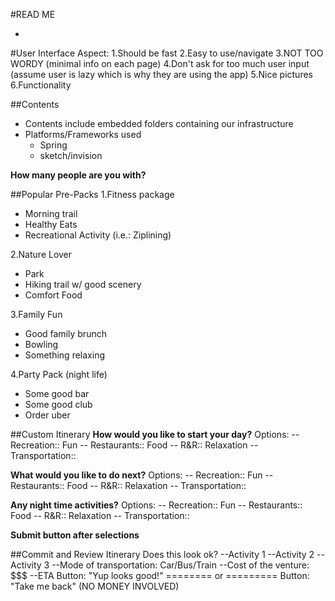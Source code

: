 #READ ME

-

#User Interface Aspect:
1.Should be fast
2.Easy to use/navigate
3.NOT TOO WORDY (minimal info on each page)
4.Don't ask for too much user input (assume user is lazy which is why they are using the app)
5.Nice pictures
6.Functionality 

##Contents
- Contents include embedded folders containing our infrastructure 
- Platforms/Frameworks used
	- Spring
	- sketch/invision
	
**How many people are you with?**
	
##Popular Pre-Packs
1.Fitness package
- Morning trail
- Healthy Eats
- Recreational Activity (i.e.: Ziplining)

2.Nature Lover
- Park
- Hiking trail w/ good scenery
- Comfort Food

3.Family Fun
- Good family brunch
- Bowling
- Something relaxing

4.Party Pack (night life)
- Some good bar
- Some good club
- Order uber

##Custom Itinerary
**How would you like to start your day?**
Options: 
-- Recreation:: Fun
-- Restaurants:: Food
-- R&R:: Relaxation
-- Transportation:: 

**What would you like to do next?**
Options: 
-- Recreation:: Fun
-- Restaurants:: Food
-- R&R:: Relaxation
-- Transportation:: 

**Any night time activities?**
Options:
-- Recreation:: Fun
-- Restaurants:: Food
-- R&R:: Relaxation
-- Transportation:: 

**Submit button after selections**

##Commit and Review Itinerary
Does this look ok?
--Activity 1
--Activity 2
--Activity 3
--Mode of transportation: Car/Bus/Train
--Cost of the venture: $$$
--ETA
Button: "Yup looks good!"
======== or =========
Button: "Take me back"
(NO MONEY INVOLVED)

